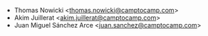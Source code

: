 - Thomas Nowicki \<<thomas.nowicki@camptocamp.com>\>
- Akim Juillerat \<<akim.juillerat@camptocamp.com>\>
- Juan Miguel Sánchez Arce \<<juan.sanchez@camptocamp.com>\>
